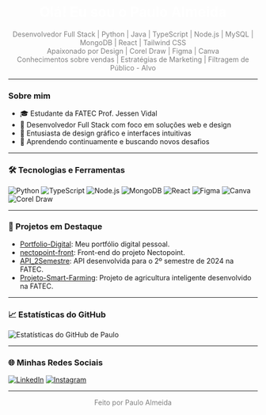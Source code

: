<h1 align="center" style="color:white;">Olá! Eu sou o Paulo Almeida</h1>

<p align="center" style="color:gray;">
Desenvolvedor Full Stack | Python | Java | TypeScript | Node.js | MySQL | MongoDB | React | Tailwind CSS<br>
Apaixonado por Design | Corel Draw | Figma | Canva<br>
Conhecimentos sobre vendas | Estratégias de Marketing | Filtragem de Público - Alvo
</p>

---

### Sobre mim

- 🎓 Estudante da FATEC Prof. Jessen Vidal
- 💼 Desenvolvedor Full Stack com foco em soluções web e design
- 🎨 Entusiasta de design gráfico e interfaces intuitivas
- 🌱 Aprendendo continuamente e buscando novos desafios

---

### 🛠️ Tecnologias e Ferramentas

![Python](https://img.shields.io/badge/-Python-000000?style=flat-square&logo=python&logoColor=white)
![TypeScript](https://img.shields.io/badge/-TypeScript-000000?style=flat-square&logo=typescript&logoColor=white)
![Node.js](https://img.shields.io/badge/-Node.js-000000?style=flat-square&logo=node.js&logoColor=white)
![MongoDB](https://img.shields.io/badge/-MongoDB-000000?style=flat-square&logo=mongodb&logoColor=white)
![React](https://img.shields.io/badge/-React-000000?style=flat-square&logo=react&logoColor=white)
![Figma](https://img.shields.io/badge/-Figma-000000?style=flat-square&logo=figma&logoColor=white)
![Canva](https://img.shields.io/badge/-Canva-000000?style=flat-square&logo=canva&logoColor=white)
![Corel Draw](https://img.shields.io/badge/-Corel%20Draw-000000?style=flat-square&logo=coreldraw&logoColor=white)

---

### 📌 Projetos em Destaque

- [Portfolio-Digital](https://github.com/pauloalmeida46/Portfolio-Digital): Meu portfólio digital pessoal.
- [nectopoint-front](https://github.com/Equipe-Skyfall/nectopoint-front): Front-end do projeto Nectopoint.
- [API_2Semestre](https://github.com/EquipeSkyfall/API_2Semestre): API desenvolvida para o 2º semestre de 2024 na FATEC.
- [Projeto-Smart-Farming](https://github.com/CyberScrums/Projeto-Smart-Farming): Projeto de agricultura inteligente desenvolvido na FATEC.

---

### 📈 Estatísticas do GitHub

![Estatísticas do GitHub de Paulo](https://github-readme-stats.vercel.app/api?username=pauloalmeida46&show_icons=true&theme=dark&hide_title=true)

---

### 🌐 Minhas Redes Sociais

[![LinkedIn](https://img.shields.io/badge/-LinkedIn-000000?style=flat-square&logo=linkedin&logoColor=white)](https://www.linkedin.com/in/paulo-almeida-3102452a7/)
[![Instagram](https://img.shields.io/badge/-Instagram-000000?style=flat-square&logo=instagram&logoColor=white)](https://www.instagram.com/_xande_420/)

---

<p align="center" style="color:gray;">Feito por Paulo Almeida</p>
